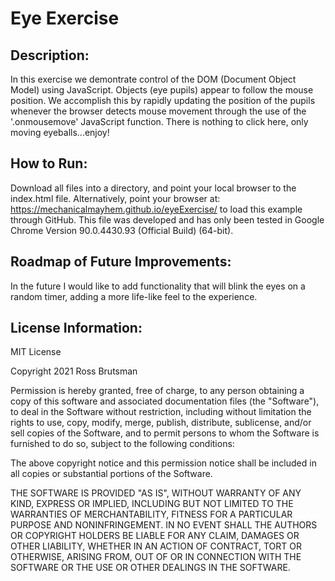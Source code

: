 # Eye Exercise
## Description:
In this exercise we demontrate control of the DOM (Document Object Model) using JavaScript.  Objects (eye pupils) appear to follow the mouse position.  We accomplish this by rapidly updating the position of the pupils whenever the browser detects mouse movement through the use of the '.onmousemove' JavaScript function.
There is nothing to click here, only moving eyeballs...enjoy!
## How to Run:
Download all files into a directory, and point your local browser to the index.html file.  Alternatively, point your browser at: https://mechanicalmayhem.github.io/eyeExercise/ to load this example through GitHub.  This file was developed and has only been tested in Google Chrome Version 90.0.4430.93 (Official Build) (64-bit).
## Roadmap of Future Improvements:
In the future I would like to add functionality that will blink the eyes on a random timer, adding a more life-like feel to the experience.
## License Information:
MIT License

Copyright 2021 Ross Brutsman

Permission is hereby granted, free of charge, to any person obtaining a copy of this software and associated documentation files (the "Software"), to deal in the Software without restriction, including without limitation the rights to use, copy, modify, merge, publish, distribute, sublicense, and/or sell copies of the Software, and to permit persons to whom the Software is furnished to do so, subject to the following conditions:

The above copyright notice and this permission notice shall be included in all copies or substantial portions of the Software.

THE SOFTWARE IS PROVIDED "AS IS", WITHOUT WARRANTY OF ANY KIND, EXPRESS OR IMPLIED, INCLUDING BUT NOT LIMITED TO THE WARRANTIES OF MERCHANTABILITY, FITNESS FOR A PARTICULAR PURPOSE AND NONINFRINGEMENT. IN NO EVENT SHALL THE AUTHORS OR COPYRIGHT HOLDERS BE LIABLE FOR ANY CLAIM, DAMAGES OR OTHER LIABILITY, WHETHER IN AN ACTION OF CONTRACT, TORT OR OTHERWISE, ARISING FROM, OUT OF OR IN CONNECTION WITH THE SOFTWARE OR THE USE OR OTHER DEALINGS IN THE SOFTWARE.
